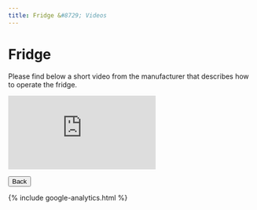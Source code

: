 ```yaml
---
title: Fridge &#8729; Videos 
---
```


<link href="../styles/custom.css" rel="stylesheet" />

# Fridge
Please find below a short video from the manufacturer that describes how to operate the 
fridge.

<div class="iframeVideo">
<iframe src="https://www.youtube.com/embed/7mFte6Dl3jE"
frameborder="0" 
allow="accelerometer; autoplay; clipboard-write; encrypted-media; gyroscope; picture-in-picture" allowfullscreen>
</iframe>
</div>

<a href="/guides/#videos"><button class="nav-button"><i class="arrow arrow-left"></i> Back</button></a>

{% include google-analytics.html %}